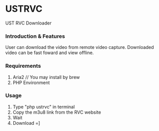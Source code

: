 # USTRVC
UST RVC Downloader



### Introduction & Features
  User can download the video from remote video capture.
  Downloaded video can be fast foward and view offline.

### Requirements
  1. Aria2    // You may install by brew 
  2. PHP Environment


### Usage
  1. Type "php ustrvc" in terminal
  2. Copy the m3u8 link from the RVC website
  3. Wait
  4. Download =]
